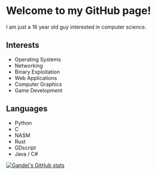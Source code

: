 # Welcome to my GitHub page!

I am just a 16 year old guy interested in computer science.

## Interests
- Operating Systems
- Networking
- Binary Exploitation
- Web Applications
- Computer Graphics
- Game Development

## Languages
- Python
- C
- NASM
- Rust
- GDscript
- Java / C#

[![Gandel's GitHub stats](https://github-readme-stats.vercel.app/api?username=GandelXIV&theme=dark)](https://github.com/anuraghazra/github-readme-stats)

